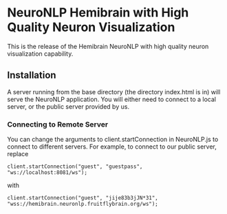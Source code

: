 # NeuroNLP Hemibrain with High Quality Neuron Visualization
This is the release of the Hemibrain NeuroNLP with high quality neuron visualization capability.

## Installation

A server running from the base directory (the directory index.html is in) will serve the NeuroNLP application. You will either need to connect to a local server, or the public server provided by us.

### Connecting to Remote Server

You can change the arguments to client.startConnection in NeuroNLP.js to connect to different servers. For example, to connect to our public server, replace
```
client.startConnection("guest", "guestpass", "ws://localhost:8081/ws");
```
with
```
client.startConnection("guest", "jije83b3jJN*31", "wss://hemibrain.neuronlp.fruitflybrain.org/ws");
```
